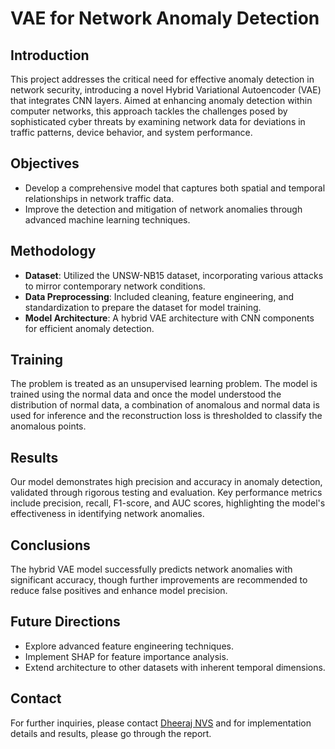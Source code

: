 # VAE for Network Anomaly Detection

## Introduction
This project addresses the critical need for effective anomaly detection in network security, introducing a novel Hybrid Variational Autoencoder (VAE) that integrates CNN layers. Aimed at enhancing anomaly detection within computer networks, this approach tackles the challenges posed by sophisticated cyber threats by examining network data for deviations in traffic patterns, device behavior, and system performance.

## Objectives
- Develop a comprehensive model that captures both spatial and temporal relationships in network traffic data.
- Improve the detection and mitigation of network anomalies through advanced machine learning techniques.

## Methodology
- **Dataset**: Utilized the UNSW-NB15 dataset, incorporating various attacks to mirror contemporary network conditions.
- **Data Preprocessing**: Included cleaning, feature engineering, and standardization to prepare the dataset for model training.
- **Model Architecture**: A hybrid VAE architecture with CNN components for efficient anomaly detection.

## Training
The problem is treated  as an unsupervised learning problem. The model is trained using the normal data and once the model understood the distribution of normal data, a combination of anomalous and normal data is used for inference and the reconstruction loss is thresholded to classify the anomalous points.

## Results
Our model demonstrates high precision and accuracy in anomaly detection, validated through rigorous testing and evaluation. Key performance metrics include precision, recall, F1-score, and AUC scores, highlighting the model's effectiveness in identifying network anomalies.

## Conclusions
The hybrid VAE model successfully predicts network anomalies with significant accuracy, though further improvements are recommended to reduce false positives and enhance model precision.

## Future Directions
- Explore advanced feature engineering techniques.
- Implement SHAP for feature importance analysis.
- Extend architecture to other datasets with inherent temporal dimensions.


## Contact
For further inquiries, please contact [Dheeraj NVS](mailto:vnaganaboina@ufl.edu) and for implementation details and results, please go through the report.

